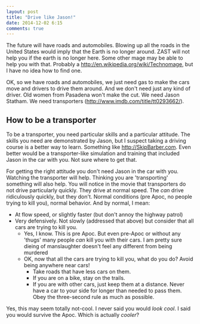 ```yaml
---
layout: post
title: "Drive like Jason!"
date: 2014-12-02 6:15
comments: true
---
```


The future will have roads and automobiles.  Blowing up all the roads in the United States would imply that the Earth
is no longer around.  ZAST will not help you if the earth is no longer here.  Some other mage may be able to help you
with that.  Probably a <http://en.wikipedia.org/wiki/Technomage>, but I have no idea how to find one.

OK, so we have roads and automobiles, we just need gas to make the cars move and drivers to drive them around.
And we don't need just any kind of driver.  Old women from Pasadena won't make the cut.  We need Jason Statham.
We need transporters (<http://www.imdb.com/title/tt0293662/>).

## How to be a transporter

To be a transporter, you need particular skills and a particular attitude.  The skills you need are demonstrated
by Jason, but I suspect taking a driving course is a better way to learn.  Something like <http://SkipBarber.com>.
Even better would be a transporter-like simulation and training that included Jason in the car with you.  Not
sure where to get that.

For getting the right attitude you don't need Jason in the car with you.  Watching the transporter will help.
Thinking you are 'transporting' something will also help.  You will notice in the movie that transporters
do not drive particularly quickly.  They drive at normal speed.  The _can_ drive ridiculously quickly, but
they don't.  Normal conditions (pre Apoc, no people trying to kill you), normal behavior.  And by normal,
I mean:

   * At flow speed, or slightly faster (but don't annoy the highway patrol)
   * Very defensively.  Not slowly (addressed that above) but consider that all cars are trying to kill you.
      * Yes, I know.  This is pre Apoc.  But even pre-Apoc or without any 'thugs' many people _can_ kill you with their cars.  I am pretty sure dieing of manslaughter doesn't feel any different from being murdered
      * OK, now that all the cars are trying to kill you, what do you do?  Avoid being anywhere near cars!
         * Take roads that have less cars on them.
         * If you are on a bike, stay on the trails.
         * If you are with other cars, just keep them at a distance.  Never have a car to your side for longer than needed to pass them.  Obey the three-second rule as much as possible.

Yes, this may seem totally not-cool.  I never said you would _look cool_.  I said you would survive the Apoc.
Which is actually _cooler_?




